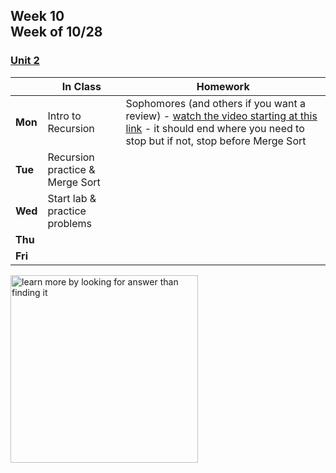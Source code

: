 ## Week 10 <br>Week of 10/28  

### [Unit 2](/apcsp/curriculum/2)

  |       |In Class               |Homework   |
  |-------|---------              |---------  |
  |**Mon**|Intro to Recursion |Sophomores (and others if you want a review) - [watch the video starting at this link](https://youtu.be/jZzyERW7h1A?si=bII5eRU__dFf-p-S?start=5593&end=6303;) - it should end where you need to stop but if not, stop before Merge Sort |
  |**Tue**|Recursion practice & Merge Sort | |
  |**Wed**|Start lab & practice problems | |
  |**Thu**| | |
  |**Fri**| | |


<meta http-equiv="refresh" content="300"/>

<img src="https://pbs.twimg.com/media/Dqc1eRnXgAAAiR1.jpg" alt="learn more by looking for answer than finding it" height="300">

